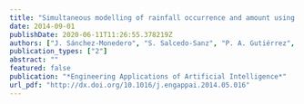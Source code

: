 ```yaml
---
title: "Simultaneous modelling of rainfall occurrence and amount using a hierarchical nominal-ordinal support vector classifier"
date: 2014-09-01
publishDate: 2020-06-11T11:26:55.378219Z
authors: ["J. Sánchez-Monedero", "S. Salcedo-Sanz", "P. A. Gutiérrez", "C. Casanova-Mateo", "C. Hervás-Martínez"]
publication_types: ["2"]
abstract: ""
featured: false
publication: "*Engineering Applications of Artificial Intelligence*"
url_pdf: "http://dx.doi.org/10.1016/j.engappai.2014.05.016"
---
```


